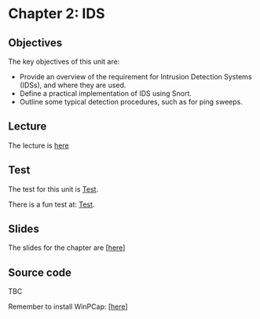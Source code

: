 <h1 id="logo">Chapter 2: IDS</h1>
<h2>Objectives</h2>
The key objectives of this unit are:</p>
<ul>
  <li>Provide  an overview of the requirement for Intrusion Detection Systems (IDSs), and  where they are used.</li>
  <li>Define  a practical implementation of IDS using Snort.</li>
  <li>Outline  some typical detection procedures, such as for ping sweeps.</li>
</ul>
<h2>Lecture</h2>
<p>The lecture is <a href="/www.youtube.com/embed/IguN0dFZ23I?rel=0" target=_blank>here</a></p>
<h2>Test</h2>
<p>The test for this unit is <a href="/tests/tests?sortBy=sfc02">Test</a>.</p>
<p>There is a fun test at: <a href="/tests/fun?sortBy=sfc02">Test</a>.</p>
<h2>Slides</h2>
The slides for the chapter are [<a href="/unit02.pdf">here</a>]
<h2>Source code</h2>
TBC
<p>Remember to install WinPCap: [<a href="http://www.winpcap.org/install/default.htm">here</a>] </p>

